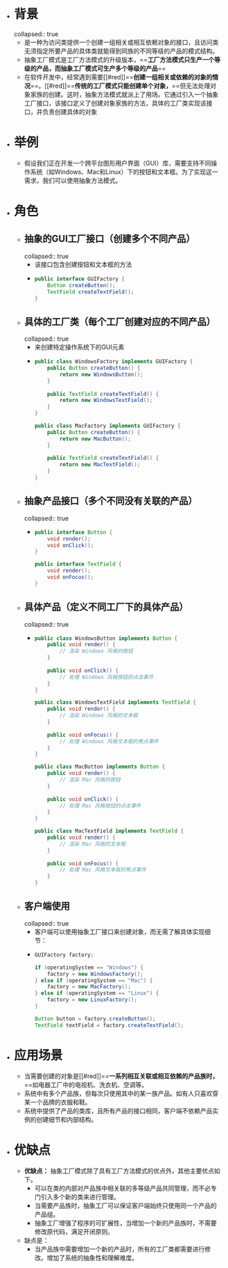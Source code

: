 - # 背景
  collapsed:: true
	- 是一种为访问类提供一个创建一组相关或相互依赖对象的接口，且访问类无须指定所要产品的具体类就能得到同族的不同等级的产品的模式结构。
	- 抽象工厂模式是工厂方法模式的升级版本，==**工厂方法模式只生产一个等级的产品，而抽象工厂模式可生产多个等级的产品**==
	- 在软件开发中，经常遇到需要[[#red]]==**创建一组相关或依赖的对象的情况**==。[[#red]]==**传统的工厂模式只能创建单个对象，**==但无法处理对象家族的创建。这时，抽象方法模式就派上了用场。它通过引入一个抽象工厂接口，该接口定义了创建对象家族的方法，具体的工厂类实现该接口，并负责创建具体的对象
- # 举例
	- 假设我们正在开发一个跨平台图形用户界面（GUI）库，需要支持不同操作系统（如Windows、Mac和Linux）下的按钮和文本框。为了实现这一需求，我们可以使用抽象方法模式。
- # 角色
	- ## 抽象的GUI工厂接口（创建多个不同产品）
	  collapsed:: true
		- 该接口包含创建按钮和文本框的方法
		- ```java
		  public interface GUIFactory {
		      Button createButton();
		      TextField createTextField();
		  }
		  ```
	- ## 具体的工厂类（每个工厂创建对应的不同产品）
	  collapsed:: true
		- 来创建特定操作系统下的GUI元素
		- ```java
		  public class WindowsFactory implements GUIFactory {
		      public Button createButton() {
		          return new WindowsButton();
		      }
		      
		      public TextField createTextField() {
		          return new WindowsTextField();
		      }
		  }
		  
		  public class MacFactory implements GUIFactory {
		      public Button createButton() {
		          return new MacButton();
		      }
		      
		      public TextField createTextField() {
		          return new MacTextField();
		      }
		  }
		  ```
	- ## 抽象产品接口（多个不同没有关联的产品）
	  collapsed:: true
		- ```java
		  public interface Button {
		      void render();
		      void onClick();
		  }
		  
		  public interface TextField {
		      void render();
		      void onFocus();
		  }
		  
		  ```
	- ## 具体产品（定义不同工厂下的具体产品）
	  collapsed:: true
		- ```java
		  public class WindowsButton implements Button {
		      public void render() {
		          // 渲染 Windows 风格的按钮
		      }
		      
		      public void onClick() {
		          // 处理 Windows 风格按钮的点击事件
		      }
		  }
		  
		  public class WindowsTextField implements TextField {
		      public void render() {
		          // 渲染 Windows 风格的文本框
		      }
		      
		      public void onFocus() {
		          // 处理 Windows 风格文本框的焦点事件
		      }
		  }
		  
		  public class MacButton implements Button {
		      public void render() {
		          // 渲染 Mac 风格的按钮
		      }
		      
		      public void onClick() {
		          // 处理 Mac 风格按钮的点击事件
		      }
		  }
		  
		  public class MacTextField implements TextField {
		      public void render() {
		          // 渲染 Mac 风格的文本框
		      }
		      
		      public void onFocus() {
		          // 处理 Mac 风格文本框的焦点事件
		      }
		  }
		  
		  ```
	- ## 客户端使用
	  collapsed:: true
		- 客户端可以使用抽象工厂接口来创建对象，而无需了解具体实现细节：
		- ```java
		  GUIFactory factory;
		  
		  if (operatingSystem == "Windows") {
		      factory = new WindowsFactory();
		  } else if (operatingSystem == "Mac") {
		      factory = new MacFactory();
		  } else if (operatingSystem == "Linux") {
		      factory = new LinuxFactory();
		  }
		  
		  Button button = factory.createButton();
		  TextField textField = factory.createTextField();
		  ```
- # 应用场景
	- 当需要创建的对象是[[#red]]==**一系列相互关联或相互依赖的产品族时，**==如电器工厂中的电视机、洗衣机、空调等。
	- 系统中有多个产品族，但每次只使用其中的某一族产品。如有人只喜欢穿某一个品牌的衣服和鞋。
	- 系统中提供了产品的类库，且所有产品的接口相同，客户端不依赖产品实例的创建细节和内部结构。
- # 优缺点
	- **优缺点：**
	  抽象工厂模式除了具有工厂方法模式的优点外，其他主要优点如下。
		- 可以在类的内部对产品族中相关联的多等级产品共同管理，而不必专门引入多个新的类来进行管理。
		- 当需要产品族时，抽象工厂可以保证客户端始终只使用同一个产品的产品组。
		- 抽象工厂增强了程序的可扩展性，当增加一个新的产品族时，不需要修改原代码，满足开闭原则。
	- 缺点是：
		- 当产品族中需要增加一个新的产品时，所有的工厂类都需要进行修改。增加了系统的抽象性和理解难度。